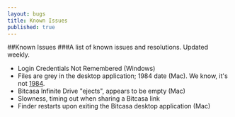 ```yaml
---
layout: bugs
title: Known Issues
published: true
---
```


##Known Issues
###A list of known issues and resolutions. Updated weekly.

* Login Credentials Not Remembered (Windows)
* Files are grey in the desktop application; 1984 date (Mac). We know, it's not [1984](http://www.youtube.com/watch?v=KvkKX035484). 
* Bitcasa Infinite Drive "ejects", appears to be empty (Mac)
* Slowness, timing out when sharing a Bitcasa link
* Finder restarts upon exiting the Bitcasa desktop application (Mac)





